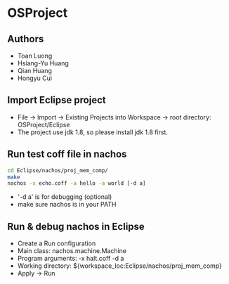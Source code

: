 # OSProject

## Authors

* Toan Luong
* Hsiang-Yu Huang
* Qian Huang
* Hongyu Cui

## Import Eclipse project
* File -> Import -> Existing Projects into Workspace -> root directory: OSProject/Eclipse
* The project use jdk 1.8, so please install jdk 1.8 first.

## Run test coff file in nachos
```bash
cd Eclipse/nachos/proj_mem_comp/
make
nachos -x echo.coff -a hello -a world [-d a]
```
* '-d a' is for debugging (optional)
* make sure nachos is in your PATH

## Run & debug nachos in Eclipse
* Create a Run configuration
* Main class: nachos.machine.Machine
* Program arguments: -x halt.coff -d a
* Working directory: ${workspace_loc:Eclipse/nachos/proj_mem_comp}
* Apply -> Run
